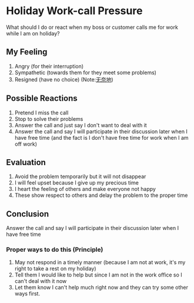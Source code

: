# Holiday Work-call Pressure
What should I do or react when my boss or customer calls me for work while I am on holiday?

## My Feeling

1. Angry (for their interruption)
2. Sympathetic (towards them for they meet some problems)
3. Resigned (have no choice) (Note:[无奈地](http://language.chinadaily.com.cn/a/202112/08/WS61b02a6fa310cdd39bc7a1a1.html)) 

## Possible Reactions

1. Pretend I miss the call
2. Stop to solve their problems
3. Answer the call and just say I don't want to deal with it
4. Answer the call and say I will participate in their discussion later when I have free time (and the fact is I don't have free time for work when I am off work)

## Evaluation

1. Avoid the problem temporarily but it will not disappear
2. I will feel upset because I give up my precious time
3. I heart the feeling of others and make everyone not happy
4. These show respect to others and delay the problem to the proper time

## Conclusion

Answer the call and say I will participate in their discussion later when I have free time

### Proper ways to do this (Principle)

1. May not respond in a timely manner (because I am not at work, it's my right to take a rest on my holiday)
2. Tell them I would like to help but since I am not in the work office so I can't deal with it now
3. Let them know I can't help much right now and they can try some other ways first. 
